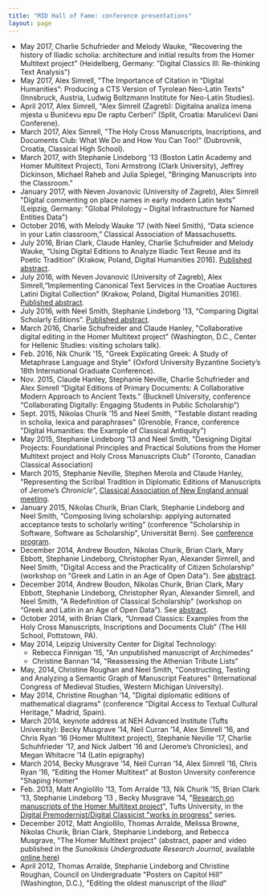```yaml
---
title: "MID Hall of Fame: conference presentations"
layout: page
---
```


- May 2017, Charlie Schufrieder and Melody Wauke, "Recovering the history of Iliadic scholia: architecture and initial results from the Homer Multitext project" (Heidelberg, Germany: "Digital Classics III: Re-thinking Text Analysis")
- May 2017, Alex Simrell, "The Importance of Citation in “Digital Humanities”: Producing a CTS Version of Tyrolean Neo-Latin Texts" (Innsbruck, Austria, Ludwig Boltzmann Institute for Neo-Latin Studies).
- April 2017, Alex Simrell, "Alex Simrell (Zagreb): Digitalna analiza imena mjesta u Bunićevu epu De raptu Cerberi" (Split, Croatia: Marulićevi Dani Conferene).
- March 2017, Alex Simrell, "The Holy Cross Manuscripts, Inscriptions, and Documents Club: What We Do and How You Can Too!" (Dubrovnik, Croatia, Classical High School).
- March 2017, with Stephanie Lindeborg '13 (Boston Latin Academy and Homer Multitext Project), Toni Armstrong (Clark University), Jeffrey Dickinson, Michael Raheb and Julia Spiegel, "Bringing Manuscripts into the Classroom."
- January 2017, with Neven Jovanovic (University of Zagreb), Alex Simrell "Digital commenting on place names in early modern Latin texts" (Leipzig, Germany: "Global Philology – Digital Infrastructure for Named Entities Data")
- October 2016, with Melody Wauke ’17 (with Neel Smith), “Data science in your Latin classroom,” Classical Association of Massachusetts.
- July 2016, Brian Clark, Claude Hanley, Charlie Schufreider and Melody Wauke, “Using Digital Editions to Analyze Iliadic Text Reuse and its Poetic Tradition”  (Krakow, Poland, Digital Humanities 2016). [Published abstract](http://dh2016.adho.org/abstracts/25).
- July 2016, with Neven Jovanović (University of Zagreb), Alex Simrell,“Implementing Canonical Text Services in the Croatiae Auctores Latini Digital Collection”  (Krakow, Poland, Digital Humanities 2016). [Published abstract](http://dh2016.adho.org/abstracts/229).
- July 2016, with Neel Smith, Stephanie Lindeborg '13, “Comparing Digital Scholarly Editions”. [Published abstract](http://dh2016.adho.org/abstracts/141).
- March 2016, Charlie Schufreider and Claude Hanley, "Collaborative digital editing in the Homer Multitext project" (Washington, D.C., Center for Hellenic Studies: visiting scholars talk).
- Feb. 2016, Nik Churik '15, "Greek Explicating Greek:  A Study of Metaphrase Language and Style" (Oxford University Byzantine Society’s 18th International Graduate Conference).
- Nov. 2015, Claude Hanley, Stephanie Neville, Charlie Schufrieder and Alex Simrell  “Digital Editions of Primary Documents: A Collaborative Modern Approach to Ancient Texts.” (Bucknell University, conference  “Collaborating Digitally: Engaging Students in Public Scholarship”)
- Sept. 2015, Nikolas Churik ’15 and Neel Smith, "Testable distant reading in scholia, lexica and paraphrases" (Grenoble, France, conference "Digital Humanities: the Example of Classical Antiquity")
- May 2015, Stephanie Lindeborg ’13 and Neel Smith, "Designing Digital Projects: Foundational Principles and Practical Solutions from the Homer Multitext project and Holy Cross Manuscripts Club" (Toronto, Canadian Classical Association)
- March 2015, Stephanie Neville, Stephen Merola and Claude Hanley,  "Representing the Scribal Tradition in Diplomatic Editions of Manuscripts of Jerome’s *Chronicle*", [Classical Association of New England annual meeting](http://caneweb.org/new/wp-content/uploads/109thCANEAnnualMeetingProgram-web.docx1.pdf).
- January 2015,  Nikolas Churik, Brian Clark, Stephanie Lindeborg and Neel Smith, “Composing living scholarship: applying automated acceptance tests to scholarly writing” (conference "Scholarship in Software, Software as Scholarship", Universität Bern). See [conference program](https://infoclio.ch/sites/default/files/eventdocs/Full_programme150124.pdf).
- December 2014,  Andrew Boudon, Nikolas Churik, Brian Clark, Mary Ebbott, Stephanie Lindeborg, Christopher Ryan,  Alexander Simrell, and Neel Smith, "Digital Access and the Practicality of Citizen Scholarship" (workshop on "Greek and Latin in an Age of Open Data").  See [abstract](http://www.dh.uni-leipzig.de/wo/workshop-december-2014/greek-and-latin-in-an-age-of-open-data-schedule/andrew-boudon-et-al-digital-access/).
- December 2014,  Andrew Boudon, Nikolas Churik, Brian Clark, Mary Ebbott, Stephanie Lindeborg, Christopher Ryan,  Alexander Simrell, and Neel Smith, "A Redefinition of Classical Scholarship" (workshop on “Greek and Latin in an Age of Open Data”). See [abstract](http://www.dh.uni-leipzig.de/wo/workshop-december-2014/greek-and-latin-in-an-age-of-open-data-schedule/andrew-boudon-et-al-a-redefinition/).
- October 2014, with Brian Clark, “Unread Classics: Examples from the Holy Cross Manuscripts, Inscriptions and Documents Club” (The Hill School, Pottstown, PA).
- May 2014, Leipzig University Center for Digital Technology:
    - Rebecca Finnigan ’15, "An unpublished manuscript of Archimedes"
    - Christine Bannan ’14, "Reassessing the Athenian Tribute Lists"
- May, 2014, Christine Roughan and Neel Smith, "Constructing, Testing and Analyzing a Semantic Graph of Manuscript Features" (International Congress of Medieval Studies, Western Michigan University).
- May 2014, Christine Roughan ’14, "Digital diplomatic editions of mathematical diagrams" (conference "Digital Access to Textual Cultural Heritage," Madrid, Spain).
-  March 2014, keynote address at NEH Advanced Institute (Tufts University): Becky Musgrave ’14, Neil Curran ’14, Alex Simrell ’16, and Chris Ryan ’16 (Homer Multitext project), Stephanie Neville ’17, Charlie Schuhfrieder ’17, and Nick Jalbert ’16 and (Jerome’s Chronicles), and Megan Whitacre ’14 (Latin epigraphy)
- March 2014, Becky Musgrave ’14, Neil Curran ’14, Alex Simrell ’16, Chris Ryan ’16,  "Editing the Homer Multitext" at Boston Unversity conference "Shaping Homer"
- Feb. 2013, Matt Angiolillo ’13, Tom Arralde ’13, Nik Churik ’15, Brian Clark ’13,  Stephanie Lindeborg ’13 ,  Becky Musgrave  ’14, "[Research on manuscripts of the Homer Multitext project](../pdfs/DC-feb-2013.pdf)", Tufts University, in the [Digital Premodernist/Digital Classicist  "works in progress"](../hosted) series.
- December 2012, Matt Angiollilo, Thomas Arralde, Melissa Browne, Nikolas Churik, Brian Clark, Stephanie Lindeborg, and Rebecca Musgrave, "The Homer Multitext project" (abstract, paper and video published in the *Sunoikisis Undergraduate Research Journal*, available [online here](http://wp.chs.harvard.edu/surs/e-journal/volume-1-issue-1/))
- April 2012, Thomas Arralde, Stephanie Lindeborg and Christine Roughan, Council on Undergraduate "Posters on Capitol Hill" (Washington, D.C.), "Editing the oldest manuscript of the *Iliad*"
